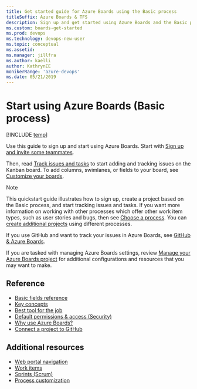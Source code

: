```yaml
---
title: Get started guide for Azure Boards using the Basic process 
titleSuffix: Azure Boards & TFS
description: Sign up and get started using Azure Boards and the Basic process
ms.custom: boards-get-started 
ms.prod: devops
ms.technology: devops-new-user
ms.topic: conceptual 
ms.assetid:  
ms.manager: jillfra
ms.author: kaelli
author: KathrynEE
monikerRange: 'azure-devops'
ms.date: 05/21/2019
---
```



# Start using Azure Boards (Basic process)   

[!INCLUDE [temp](../_shared/version-vsts-only.md)]

Use this guide to sign up and start using Azure Boards. Start with [Sign up and invite some teammates](sign-up-invite-teammates.md).

Then, read [Track issues and tasks](track-issues-tasks.md) to start adding and tracking issues on the Kanban board. To add columns, swimlanes, or fields to your board, see [Customize your boards](customize-boards.md). 

> [!NOTE]
> This quickstart guide illustrates how to sign up, create a project based on the Basic process, and start tracking issues and tasks. If you want more information on working with other processes which offer other work item types, such as user stories and bugs, then see [Choose a process](../work-items/guidance/choose-process.md). You can [create additional projects](../../organizations/projects/create-project.md) using different processes.  


If you use GitHub and want to track your issues in Azure Boards, see [GitHub & Azure Boards](../github/index.md).

If you are tasked with managing Azure Boards settings, review [Manage your Azure Boards project](manage-boards.md) for additional configurations and resources that you may want to make. 

<!---
### Video: Plan your work with Azure Boards (TBD) 

<iframe src="https://channel9.msdn.com/Events/Microsoft-Azure/Azure-DevOps-Launch-2018/A105/player" width="960" height="540" allowFullScreen frameBorder="0"></iframe>

-->

## Reference 
- [Basic fields reference](../work-items/guidance/basic-field-reference.md?toc=/azure/devops/boards/get-started/toc.json&bc=/azure/devops/boards/get-started/breadcrumb/toc.json)  
- [Key concepts](key-concepts.md)
- [Best tool for the job](../work-items/best-tool-add-update-link-work-items.md?toc=/azure/devops/boards/get-started/toc.json&bc=/azure/devops/boards/get-started/breadcrumb/toc.json)  
- [Default permissions & access (Security)](permissions-access-boards.md)
- [Why use Azure Boards?](why-use-azure-boards.md)
- [Connect a project to GitHub](../../boards/github/connect-to-github.md?toc=/azure/devops/boards/get-started/toc.json&bc=/azure/devops/boards/get-started/breadcrumb/toc.json)  

## Additional resources

- [Web portal navigation](../../project/navigation/index.md) 
- [Work items](../work-items/index.md)  
- [Sprints (Scrum)](../sprints/index.md)
- [Process customization](../../organizations/settings/work/inheritance-process-model.md)



